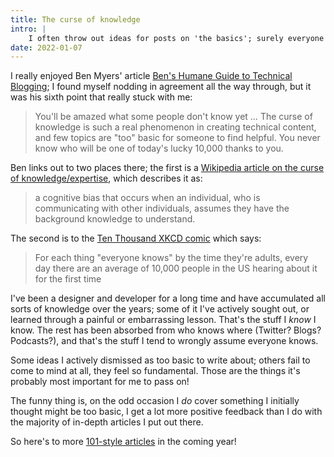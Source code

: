 ```yaml
---
title: The curse of knowledge
intro: |
    I often throw out ideas for posts on 'the basics'; surely everyone knows that stuff already? Well, I think I've been doing the wrong thing!
date: 2022-01-07
---
```


I really enjoyed Ben Myers' article [Ben's Humane Guide to Technical Blogging](https://www.benmyers.dev/blog/humane-blogging/); I found myself nodding in agreement all the way through, but it was his sixth point that really stuck with me:

> You'll be amazed what some people don't know yet … The curse of knowledge is such a real phenomenon in creating technical content, and few topics are "too" basic for someone to find helpful. You never know who will be one of today's lucky 10,000 thanks to you.

Ben links out to two places there; the first is a [Wikipedia article on the curse of knowledge/expertise](https://en.wikipedia.org/wiki/Curse_of_knowledge), which describes it as:

> a cognitive bias that occurs when an individual, who is communicating with other individuals, assumes they have the background knowledge to understand.

The second is to the [Ten Thousand XKCD comic](https://xkcd.com/1053/) which says:

> For each thing "everyone knows" by the time they're adults, every day there are an average of 10,000 people in the US hearing about it for the first time

I've been a designer and developer for a long time and have accumulated all sorts of knowledge over the years; some of it I've actively sought out, or learned through a painful or embarrassing lesson. That's the stuff I *know* I know. The rest has been absorbed from who knows where (Twitter? Blogs? Podcasts?), and that's the stuff I tend to wrongly assume everyone knows.

Some ideas I actively dismissed as too basic to write about; others fail to come to mind at all, they feel so fundamental. Those are the things it's probably most important for me to pass on!

The funny thing is, on the odd occasion I *do* cover something I initially thought might be too basic, I get a lot more positive feedback than I do with the majority of in-depth articles I put out there.

So here's to more [101-style articles](https://en.wikipedia.org/wiki/101_(topic)) in the coming year!
